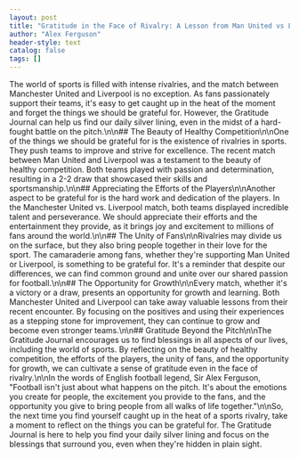 ```yaml
---
layout: post
title: "Gratitude in the Face of Rivalry: A Lesson from Man United vs Liverpool"
author: "Alex Ferguson"
header-style: text
catalog: false
tags: []
---
```


The world of sports is filled with intense rivalries, and the match between Manchester United and Liverpool is no exception. As fans passionately support their teams, it's easy to get caught up in the heat of the moment and forget the things we should be grateful for. However, the Gratitude Journal can help us find our daily silver lining, even in the midst of a hard-fought battle on the pitch.\n\n## The Beauty of Healthy Competition\n\nOne of the things we should be grateful for is the existence of rivalries in sports. They push teams to improve and strive for excellence. The recent match between Man United and Liverpool was a testament to the beauty of healthy competition. Both teams played with passion and determination, resulting in a 2-2 draw that showcased their skills and sportsmanship.\n\n## Appreciating the Efforts of the Players\n\nAnother aspect to be grateful for is the hard work and dedication of the players. In the Manchester United vs. Liverpool match, both teams displayed incredible talent and perseverance. We should appreciate their efforts and the entertainment they provide, as it brings joy and excitement to millions of fans around the world.\n\n## The Unity of Fans\n\nRivalries may divide us on the surface, but they also bring people together in their love for the sport. The camaraderie among fans, whether they're supporting Man United or Liverpool, is something to be grateful for. It's a reminder that despite our differences, we can find common ground and unite over our shared passion for football.\n\n## The Opportunity for Growth\n\nEvery match, whether it's a victory or a draw, presents an opportunity for growth and learning. Both Manchester United and Liverpool can take away valuable lessons from their recent encounter. By focusing on the positives and using their experiences as a stepping stone for improvement, they can continue to grow and become even stronger teams.\n\n## Gratitude Beyond the Pitch\n\nThe Gratitude Journal encourages us to find blessings in all aspects of our lives, including the world of sports. By reflecting on the beauty of healthy competition, the efforts of the players, the unity of fans, and the opportunity for growth, we can cultivate a sense of gratitude even in the face of rivalry.\n\nIn the words of English football legend, Sir Alex Ferguson, "Football isn't just about what happens on the pitch. It's about the emotions you create for people, the excitement you provide to the fans, and the opportunity you give to bring people from all walks of life together."\n\nSo, the next time you find yourself caught up in the heat of a sports rivalry, take a moment to reflect on the things you can be grateful for. The Gratitude Journal is here to help you find your daily silver lining and focus on the blessings that surround you, even when they're hidden in plain sight.